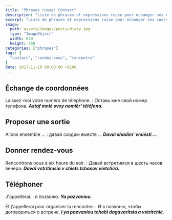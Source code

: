 ```yaml
---
title: "Phrases russe: Contact"
description: "Liste de phrases et expressions russe pour échanger ses coordonnées et prendre rendez-vous."
excerpt: "Liste de phrases et expressions russe pour échanger ses coordonnées et prendre rendez-vous."
image:
  path: assets/images/posts/diary.jpg
  type: "ImageObject"
  width: 640
  height: 360
categories: ["phrases"]
tags: [
  "contact", "rendez-vous", "rencontre"
]
date: 2017-11-10 00:00:00 +0100
---
```


## Échange de coordonnées

Laissez-moi votre numéro de téléphone.
: Оставь мне свой номер телефона.
*__Astaf mnié svoy nomièr' téléfona.__*


## Proposer une sortie

Allons ensemble ...
: давай сходим вместе ...
*__Davaï shadim' vmiésti ...__*


## Donner rendez-vous

Rencontrons nous à six heure du soir.
: Давай встретимся в шесть часов вечера.
*__Davaï vstritimsia v chiets tchasov vietchira.__*


## Téléphoner

J'appellerai.
: я позвоню.
*__Ya pazvaniou.__*

Et j'appellerai pour organiser la rencontre.
: И я позвоню, чтобы договориться о встрече.
*__I ya pazvaniou tchobi dagavaritsia a vstritchié.__*

